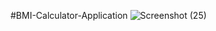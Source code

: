 #BMI-Calculator-Application
![Screenshot (25)](https://github.com/user-attachments/assets/bd2b6bde-1500-40b7-adfd-87d4b21f639d)
